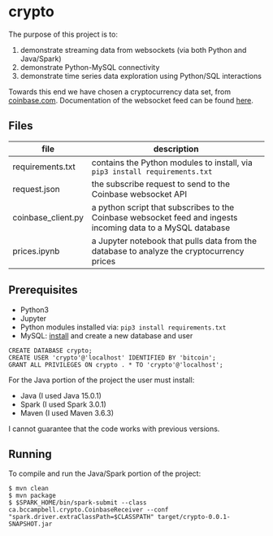# crypto

The purpose of this project is to:

1. demonstrate streaming data from websockets (via both Python and Java/Spark)
2. demonstrate Python-MySQL connectivity
3. demonstrate time series data exploration using Python/SQL interactions

Towards this end we have chosen a cryptocurrency data set, from [coinbase.com](http://coinbase.com). Documentation of the websocket feed can be found [here](https://docs.pro.coinbase.com/#websocket-feed).

## Files

| file | description |
| ---- | ----------- |
| requirements.txt | contains the Python modules to install, via ```pip3 install requirements.txt```|
| request.json | the subscribe request to send to the Coinbase websocket API |
| coinbase_client.py | a python script that subscribes to the Coinbase websocket feed and ingests incoming data to a MySQL database |
| prices.ipynb | a Jupyter notebook that pulls data from the database to analyze the cryptocurrency prices |

## Prerequisites

- Python3
- Jupyter
- Python modules installed via:
```pip3 install requirements.txt```
- MySQL: [install](https://dev.mysql.com/doc/mysql-installation-excerpt/5.7/en/) and create a new database and user
```
CREATE DATABASE crypto;
CREATE USER 'crypto'@'localhost' IDENTIFIED BY 'bitcoin';
GRANT ALL PRIVILEGES ON crypto . * TO 'crypto'@'localhost';
```
For the Java portion of the project the user must install:
- Java (I used Java 15.0.1)
- Spark (I used Spark 3.0.1)
- Maven (I used Maven 3.6.3)

I cannot guarantee that the code works with previous versions.

## Running

To compile and run the Java/Spark portion of the project:
```
$ mvn clean
$ mvn package
$ $SPARK_HOME/bin/spark-submit --class ca.bccampbell.crypto.CoinbaseReceiver --conf "spark.driver.extraClassPath=$CLASSPATH" target/crypto-0.0.1-SNAPSHOT.jar
```
